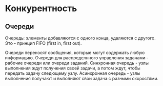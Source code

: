 # Конкурентность
## Очереди
Очередь: элементы добавляются с одного конца, удаляются с другого.
Это - принцип FIFO (first in, first out).

Очереди переносят сообщения, которые могут содержать любую информацию.
Очереди для распределнного управления задачами - рабочие очереди или очереди заданий.
Синхронная очередь - узлы выполнения ждут получения своей задачи, а потом ждут, чтобы передать задачу следющему узлу.
Асинхронная очередь - узлы выполнения получают и выполняют свои задача с разными скоростями.

